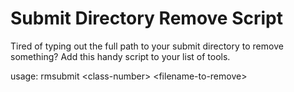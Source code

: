 # Submit Directory Remove Script

Tired of typing out the full path to your submit directory to remove something?
Add this handy script to your list of tools.

usage: rmsubmit \<class-number\> \<filename-to-remove\>
